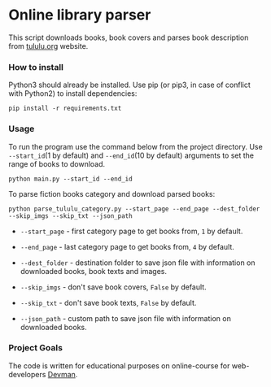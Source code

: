 # Online library parser

This script downloads books, book covers and parses book description from [tululu.org](https://tululu.org) website.

### How to install

Python3 should already be installed. Use pip (or pip3, in case of conflict with Python2) to install dependencies:
```
pip install -r requirements.txt
```

### Usage

To run the program use the command below from the project directory. Use `--start_id`(1 by default) and `--end_id`(10 by default) arguments to set the range of books to download.
```
python main.py --start_id --end_id
```
To parse fiction books category and download parsed books:
```
python parse_tululu_category.py --start_page --end_page --dest_folder --skip_imgs --skip_txt --json_path
```
- `--start_page` - first category page to get books from, `1` by default.

- `--end_page` - last category page to get books from, `4` by default.

- `--dest_folder` - destination folder to save json file with information on downloaded books, book texts and images.

- `--skip_imgs` - don't save book covers, `False` by default.

- `--skip_txt` - don't save book texts, `False` by default.

- `--json_path` - custom path to save json file with information on downloaded books.

### Project Goals

The code is written for educational purposes on online-course for web-developers [Devman](https://dvmn.org).